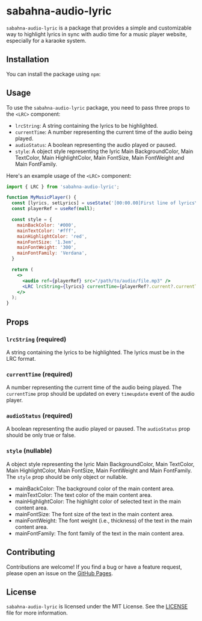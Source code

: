 # sabahna-audio-lyric

`sabahna-audio-lyric` is a package that provides a simple and customizable way to highlight lyrics in sync with audio time for a music player website, especially for a karaoke system.

## Installation

You can install the package using `npm`:


## Usage

To use the `sabahna-audio-lyric` package, you need to pass three props to the `<LRC>` component:

- `lrcString`: A string containing the lyrics to be highlighted.
- `currentTime`: A number representing the current time of the audio being played.
- `audioStatus`: A boolean representing the audio played or paused.
- `style`: A object style representing the lyric Main BackgroundColor, Main TextColor, Main HighlightColor, Main FontSize,  Main FontWeight and Main FontFamily.

Here's an example usage of the `<LRC>` component:

```jsx
import { LRC } from 'sabahna-audio-lyric';

function MyMusicPlayer() {
  const [lyrics, setLyrics] = useState('[00:00.00]First line of lyrics\n[00:10.00]Second line of lyrics\n[00:20.00]Third line of lyrics');
  const playerRef = useRef(null);

  const style = {
    mainBackColor: '#000',
    mainTextColor: '#fff',
    mainHighlightColor: 'red',
    mainFontSize: '1.3em',
    mainFontWeight: '300',
    mainFontFamily: 'Verdana',
  }

  return (
    <>
      <audio ref={playerRef} src="/path/to/audio/file.mp3" />
      <LRC lrcString={lyrics} currentTime={playerRef?.current?.currentTime} audioStatus={audioStatus} style={style}  />
    </>
  );
}
```

## Props

### `lrcString` (required)

A string containing the lyrics to be highlighted. The lyrics must be in the LRC format.

### `currentTime` (required)

A number representing the current time of the audio being played. The `currentTime` prop should be updated on every `timeupdate` event of the audio player.

### `audioStatus` (required)

A boolean representing the audio played or paused. The `audioStatus` prop should be only true or false.

### `style` (nullable)

A object style representing the lyric Main BackgroundColor, Main TextColor, Main HighlightColor, Main FontSize,  Main FontWeight and Main FontFamily. The `style` prop should be only object or nullable.
- mainBackColor: The background color of the main content area.
- mainTextColor: The text color of the main content area.
- mainHighlightColor: The highlight color of selected text in the main content area.
- mainFontSize: The font size of the text in the main content area.
- mainFontWeight: The font weight (i.e., thickness) of the text in the main content area.
- mainFontFamily: The font family of the text in the main content area.

## Contributing

Contributions are welcome! If you find a bug or have a feature request, please open an issue on the [GitHub Pages](https://github.com/SiThu34297/sabahna-audio-lyric-doc-issue/issues).

## License

`sabahna-audio-lyric` is licensed under the MIT License. See the [LICENSE](https://github.com/SiThu34297/sabahna-audio-lyric-doc-issue/blob/master/LICENSE) file for more information.
